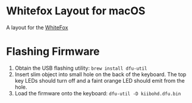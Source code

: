 # Whitefox Layout for macOS

A layout for the [WhiteFox](https://input.club/whitefox/)

# Flashing Firmware

1. Obtain the USB flashing utility: `brew install dfu-util`
1. Insert slim object into small hole on the back of the keyboard.  The
   top key LEDs should turn off and a faint orange LED should emit from
   the hole.
1. Load the firmware onto the keyboard: `dfu-util -D kiibohd.dfu.bin`
